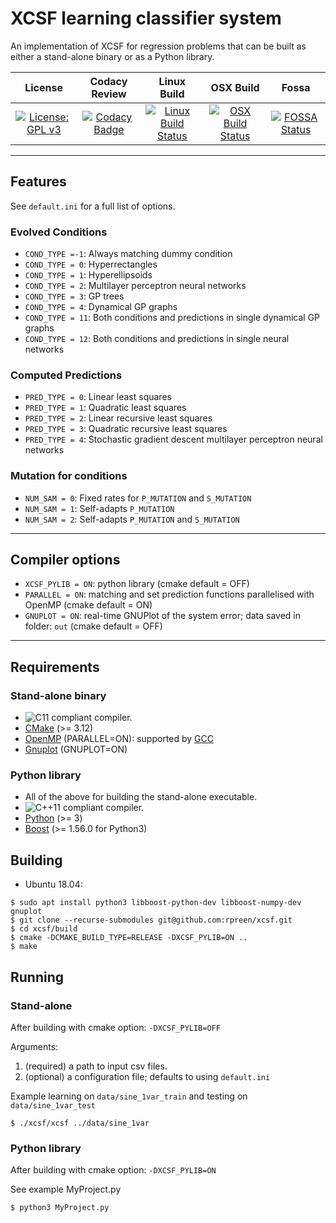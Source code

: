# XCSF learning classifier system

An implementation of XCSF for regression problems that can be built as either a
stand-alone binary or as a Python library.

License|Codacy Review|Linux Build|OSX Build|Fossa
:--:|:--:|:--:|:--:|:--:
[![License: GPL v3](https://img.shields.io/badge/License-GPL%20v3-blue.svg)](http://www.gnu.org/licenses/gpl-3.0)|[![Codacy Badge](https://api.codacy.com/project/badge/Grade/2213b9ad4e034482bf058d4598d1618b)](https://www.codacy.com/app/rpreen/xcsf)|[![Linux Build Status](http://badges.herokuapp.com/travis/rpreen/xcsf?env=BADGE=linux&label=build&branch=master)](https://travis-ci.org/rpreen/xcsf)|[![OSX Build Status](http://badges.herokuapp.com/travis/rpreen/xcsf?env=BADGE=osx&label=build&branch=master)](https://travis-ci.org/rpreen/xcsf)|[![FOSSA Status](https://app.fossa.com/api/projects/git%2Bgithub.com%2Frpreen%2Fxcsf.svg?type=shield)](https://app.fossa.com/projects/git%2Bgithub.com%2Frpreen%2Fxcsf?ref=badge_shield)

------------------------
## Features

See `default.ini` for a full list of options.

### Evolved Conditions

* `COND_TYPE =-1`: Always matching dummy condition
* `COND_TYPE = 0`: Hyperrectangles
* `COND_TYPE = 1`: Hyperellipsoids
* `COND_TYPE = 2`: Multilayer perceptron neural networks
* `COND_TYPE = 3`: GP trees
* `COND_TYPE = 4`: Dynamical GP graphs
* `COND_TYPE = 11`: Both conditions and predictions in single dynamical GP graphs
* `COND_TYPE = 12`: Both conditions and predictions in single neural networks

### Computed Predictions

* `PRED_TYPE = 0`: Linear least squares
* `PRED_TYPE = 1`: Quadratic least squares
* `PRED_TYPE = 2`: Linear recursive least squares
* `PRED_TYPE = 3`: Quadratic recursive least squares
* `PRED_TYPE = 4`: Stochastic gradient descent multilayer perceptron neural networks
 
### Mutation for conditions

* `NUM_SAM = 0`: Fixed rates for `P_MUTATION` and `S_MUTATION`
* `NUM_SAM = 1`: Self-adapts `P_MUTATION`
* `NUM_SAM = 2`: Self-adapts `P_MUTATION` and `S_MUTATION`
 
------------------------
## Compiler options

* `XCSF_PYLIB = ON`: python library (cmake default = OFF)
* `PARALLEL = ON`: matching and set prediction functions parallelised with OpenMP (cmake default = ON)
* `GNUPLOT = ON`: real-time GNUPlot of the system error; data saved in folder: `out` (cmake default = OFF)
  
------------------------
## Requirements

### Stand-alone binary
 
* ![C11](https://img.shields.io/badge/C-11-blue.svg?style=flat) compliant compiler.
* [CMake](https://www.cmake.org "CMake") (>= 3.12)
* [OpenMP](https://www.openmp.org "OpenMP") (PARALLEL=ON): supported by [GCC](https://gcc.gnu.org "GCC")
* [Gnuplot](https://www.gnuplot.info "Gnuplot") (GNUPLOT=ON)

### Python library
 
* All of the above for building the stand-alone executable.
* ![C++11](https://img.shields.io/badge/C++-11-blue.svg?style=flat) compliant compiler.
* [Python](https://www.python.org "Python") (>= 3)
* [Boost](https://www.boost.org "Boost") (>= 1.56.0 for Python3)

## Building

* Ubuntu 18.04:
```
$ sudo apt install python3 libboost-python-dev libboost-numpy-dev gnuplot
$ git clone --recurse-submodules git@github.com:rpreen/xcsf.git
$ cd xcsf/build
$ cmake -DCMAKE_BUILD_TYPE=RELEASE -DXCSF_PYLIB=ON ..
$ make
```

## Running

### Stand-alone

After building with cmake option: `-DXCSF_PYLIB=OFF`

Arguments: 

1. (required) a path to input csv files.
2. (optional) a configuration file; defaults to using `default.ini`

Example learning on `data/sine_1var_train` and testing on `data/sine_1var_test`

```
$ ./xcsf/xcsf ../data/sine_1var
```

### Python library

After building with cmake option: `-DXCSF_PYLIB=ON`

See example MyProject.py
```
$ python3 MyProject.py
```
